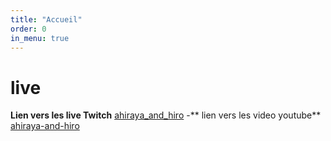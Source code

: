 ```yaml
---
title: "Accueil"
order: 0
in_menu: true
---
```

# live

**Lien vers les live Twitch** [ahiraya_and_hiro](https://www.twitch.tv/ahiraya_and_hiro) 
-** lien vers les video youtube** [ahiraya-and-hiro](https://www.youtube.com/channel/UCorW_8OXQIX0wb1s1ujVkWA) 